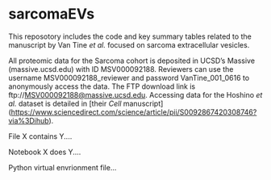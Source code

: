 # sarcomaEVs
This reposotory includes the code and key summary tables related to the manuscript by Van Tine _et al._ focused on sarcoma extracellular vesicles.

All proteomic data for the Sarcoma cohort is deposited in UCSD’s Massive (massive.ucsd.edu) with ID MSV000092188. Reviewers can use the username MSV000092188_reviewer and password VanTine_001_0616 to anonymously access the data. The FTP download link is ftp://MSV000092188@massive.ucsd.edu. Accessing data for the Hoshino _et al._ dataset is detailed in [their _Cell_ manuscript] (https://www.sciencedirect.com/science/article/pii/S0092867420308746?via%3Dihub).

File X contains Y....

Notebook X does Y....

Python virtual envrionment file...

